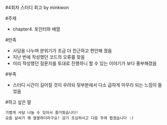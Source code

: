 #4회차 스터디 회고 by minkwon

#주제
- chapter4. 포인터와 배열

#만족
- 사담을 나누며 분위기가 조금 더 친근하고 편안해 졌음
- 지난 번에 작성했던 코드의 오류를 찾음  
- 미리 작성했던 질문지를 토대로 진행하니 할 수 있는 이야기가 보다 풍부해졌음 

#부족
- 스터디 시간이 길어질 것이 우려되 뒷부분에서 다소 급하게 마무리 되는 느낌이 들었음

#하고 싶은 말
`````
가볍게 사담 나눌 수 있어서 즐거웠습니다!  
요즘 날씨가 꽤 쌀쌀하더라구요! 감기 조심하시고 다음 주에 뵙겠습니다 :) 
````` 
